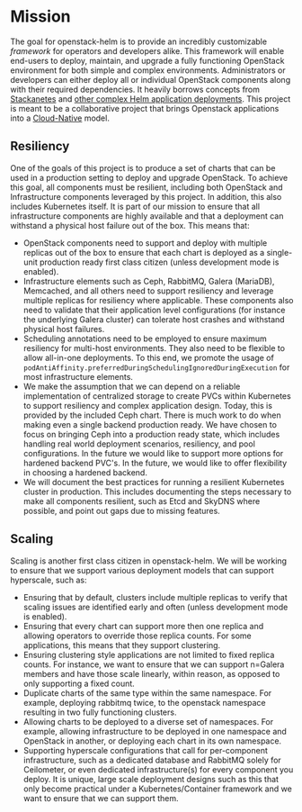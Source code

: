 # Mission

The goal for openstack-helm is to provide an incredibly customizable *framework* for operators and developers alike. This framework will enable end-users to deploy, maintain, and upgrade a fully functioning OpenStack environment for both simple and complex environments. Administrators or developers can either deploy all or individual OpenStack components along with their required dependencies. It heavily borrows concepts from [Stackanetes](https://github.com/stackanetes/stackanetes) and [other complex Helm application deployments](https://github.com/sapcc/openstack-helm). This project is meant to be a collaborative project that brings Openstack applications into a [Cloud-Native](https://www.cncf.io/about/charter) model.

## Resiliency

One of the goals of this project is to produce a set of charts that can be used in a production setting to deploy and upgrade OpenStack.  To achieve this goal, all components must be resilient, including both OpenStack and Infrastructure components leveraged by this project.  In addition, this also includes Kubernetes itself.  It is part of our mission to ensure that all infrastructure components are highly available and that a deployment can withstand a physical host failure out of the box. This means that:

- OpenStack components need to support and deploy with multiple replicas out of the box to ensure that each chart is deployed as a single-unit production ready first class citizen (unless development mode is enabled).
- Infrastructure elements such as Ceph, RabbitMQ, Galera (MariaDB), Memcached, and all others need to support resiliency and leverage multiple replicas for resiliency where applicable.  These components also need to validate that their application level configurations (for instance the underlying Galera cluster) can tolerate host crashes and withstand physical host failures.
- Scheduling annotations need to be employed to ensure maximum resiliency for multi-host environments.  They also need to be flexible to allow all-in-one deployments.  To this end, we promote the usage of `podAntiAffinity.preferredDuringSchedulingIgnoredDuringExecution` for most infrastructure elements.
- We make the assumption that we can depend on a reliable implementation of centralized storage to create PVCs within Kubernetes to support resiliency and complex application design.  Today, this is provided by the included Ceph chart. There is much work to do when making even a single backend production ready. We have chosen to focus on bringing Ceph into a production ready state, which includes handling real world deployment scenarios, resiliency, and pool configurations. In the future we would like to support more options for hardened backend PVC's. In the future, we would like to offer flexibility in choosing a hardened backend.
- We will document the best practices for running a resilient Kubernetes cluster in production.  This includes documenting the steps necessary to make all components resilient, such as Etcd and SkyDNS where possible, and point out gaps due to missing features.

## Scaling

Scaling is another first class citizen in openstack-helm.  We will be working to ensure that we support various deployment models that can support hyperscale, such as:

- Ensuring that by default, clusters include multiple replicas to verify that scaling issues are identified early and often (unless development mode is enabled).
- Ensuring that every chart can support more then one replica and allowing operators to override those replica counts. For some applications, this means that they support clustering.
- Ensuring clustering style applications are not limited to fixed replica counts.  For instance, we want to ensure that we can support n=Galera members and have those scale linearly, within reason, as opposed to only supporting a fixed count.
- Duplicate charts of the same type within the same namespace.  For example, deploying rabbitmq twice, to the openstack namespace resulting in two fully functioning clusters.
- Allowing charts to be deployed to a diverse set of namespaces.  For example, allowing infrastructure to be deployed in one namespace and OpenStack in another, or deploying each chart in its own namespace.
- Supporting hyperscale configurations that call for per-component infrastructure, such as a dedicated database and RabbitMQ solely for Ceilometer, or even dedicated infrastructure(s) for every component you deploy. It is unique, large scale deployment designs such as this that only become practical under a Kubernetes/Container framework and we want to ensure that we can support them.
